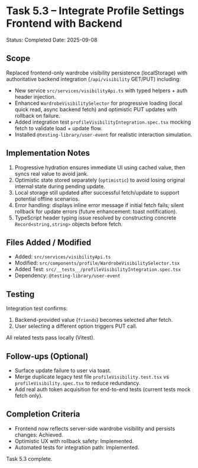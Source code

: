 # Task 5.3 – Integrate Profile Settings Frontend with Backend

Status: Completed
Date: 2025-09-08

## Scope

Replaced frontend-only wardrobe visibility persistence (localStorage) with authoritative backend integration (`/api/visibility` GET/PUT) including:

- New service `src/services/visibilityApi.ts` with typed helpers + auth header injection.
- Enhanced `WardrobeVisibilitySelector` for progressive loading (local quick read, async backend fetch) and optimistic PUT updates with rollback on failure.
- Added integration test `profileVisibilityIntegration.spec.tsx` mocking fetch to validate load + update flow.
- Installed `@testing-library/user-event` for realistic interaction simulation.

## Implementation Notes

1. Progressive hydration ensures immediate UI using cached value, then syncs real value to avoid jank.
2. Optimistic state stored separately (`optimistic`) to avoid losing original internal state during pending update.
3. Local storage still updated after successful fetch/update to support potential offline scenarios.
4. Error handling: displays inline error message if initial fetch fails; silent rollback for update errors (future enhancement: toast notification).
5. TypeScript header typing issue resolved by constructing concrete `Record<string,string>` objects before fetch.

## Files Added / Modified

- Added: `src/services/visibilityApi.ts`
- Modified: `src/components/profile/WardrobeVisibilitySelector.tsx`
- Added Test: `src/__tests__/profileVisibilityIntegration.spec.tsx`
- Dependency: `@testing-library/user-event`

## Testing

Integration test confirms:

1. Backend-provided value (`friends`) becomes selected after fetch.
2. User selecting a different option triggers PUT call.

All related tests pass locally (Vitest).

## Follow-ups (Optional)

- Surface update failure to user via toast.
- Merge duplicate legacy test file `profileVisibility.test.tsx` vs `profileVisibility.spec.tsx` to reduce redundancy.
- Add real auth token acquisition for end-to-end tests (current tests mock fetch only).

## Completion Criteria

- Frontend now reflects server-side wardrobe visibility and persists changes: Achieved.
- Optimistic UX with rollback safety: Implemented.
- Automated tests for integration path: Implemented.

Task 5.3 complete.
